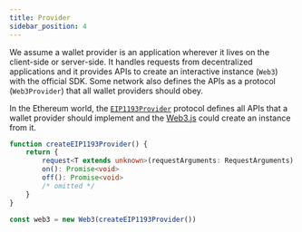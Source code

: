 ```yaml
---
title: Provider
sidebar_position: 4
---
```


We assume a wallet provider is an application wherever it lives on the client-side or server-side. It handles requests from decentralized applications and it provides APIs to create an interactive instance (`Web3`) with the official SDK. Some network also defines the APIs as a protocol (`Web3Provider`) that all wallet providers should obey.

In the Ethereum world, the [`EIP1193Provider`](https://github.com/DimensionDev/Maskbook/blob/develop/packages/web3-shared/evm/types/index.ts) protocol defines all APIs that a wallet provider should implement and the [Web3.js](https://web3js.readthedocs.io/) could create an instance from it.

```ts
function createEIP1193Provider() {
    return {
        request<T extends unknown>(requestArguments: RequestArguments): Promise<T>
        on(): Promise<void>
        off(): Promise<void>
        /* omitted */
    }
}

const web3 = new Web3(createEIP1193Provider())
```


